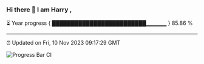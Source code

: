 ### Hi there 👋 I am Harry , 

⏳ Year progress { █████████████████████████▁▁▁▁▁ } 85.86 %

---

⏰ Updated on Fri, 10 Nov 2023 09:17:29 GMT

![Progress Bar CI](https://github.com/duykhang68/duykhang68/workflows/Progress%20Bar%20CI/badge.svg)
